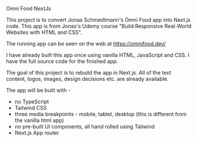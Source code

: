 Omni Food NextJs

This project is to convert Jonas Schmedtmann's Omni Food app into Next.js code.
This app is from Jonas's Udemy course "Build Responsive Real-World Websites with HTML and CSS".

The running app can be seen on the web at
https://omnifood.dev/

I have already built this app once using vanilla HTML, JavaScript and CSS.
I have the full source code for the finished app.

The goal of this project is to rebuild the app in Next.js.
All of the text content, logos, images, design decisions etc. are already available.

The app will be built with -

- no TypeScript
- Tailwind CSS
- three media breakpoints - mobile, tablet, desktop (this is different from the vanilla html app)
- no pre-built UI components, all hand rolled using Tailwind
- Next.js App router
